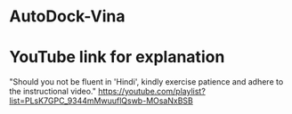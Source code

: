 # AutoDock-Vina
# YouTube link for explanation
"Should you not be fluent in 'Hindi', kindly exercise patience and adhere to the instructional video."
https://youtube.com/playlist?list=PLsK7GPC_9344mMwuuflQswb-MOsaNxBSB
